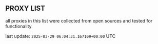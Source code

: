## PROXY LIST

all proxies in this list were collected from open sources and tested for functionality

last update: `2025-03-29 06:04:31.167109+00:00` UTC